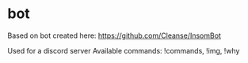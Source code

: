 # bot

Based on bot created here: https://github.com/Cleanse/InsomBot

Used for a discord server
Available commands: !commands, !img, !why
